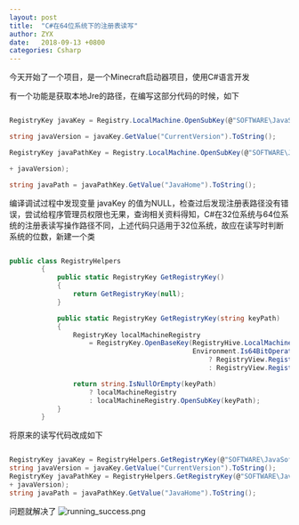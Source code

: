 ```yaml
---
layout: post
title:  "C#在64位系统下的注册表读写"
author: ZYX
date:   2018-09-13 +0800
categories: Csharp
---
```


今天开始了一个项目，是一个Minecraft启动器项目，使用C#语言开发

有一个功能是获取本地Jre的路径，在编写这部分代码的时候，如下

```csharp

RegistryKey javaKey = Registry.LocalMachine.OpenSubKey(@"SOFTWARE\JavaSoft\Java Runtime Environment");

string javaVersion = javaKey.GetValue("CurrentVersion").ToString();

RegistryKey javaPathKey = Registry.LocalMachine.OpenSubKey(@"SOFTWARE\JavaSoft\Java Runtime Environment\"

+ javaVersion);

string javaPath = javaPathKey.GetValue("JavaHome").ToString();

```

编译调试过程中发现变量 javaKey 的值为NULL，检查过后发现注册表路径没有错误，尝试给程序管理员权限也无果，查询相关资料得知，C#在32位系统与64位系统的注册表读写操作路径不同，上述代码只适用于32位系统，故应在读写时判断系统的位数，新建一个类

```csharp

public class RegistryHelpers
        {
            public static RegistryKey GetRegistryKey()
            {
                return GetRegistryKey(null);
            }

            public static RegistryKey GetRegistryKey(string keyPath)
            {
                RegistryKey localMachineRegistry
                    = RegistryKey.OpenBaseKey(RegistryHive.LocalMachine,
                                              Environment.Is64BitOperatingSystem
                                                  ? RegistryView.Registry64
                                                  : RegistryView.Registry32);

                return string.IsNullOrEmpty(keyPath)
                    ? localMachineRegistry
                    : localMachineRegistry.OpenSubKey(keyPath);
            }
        }

```

将原来的读写代码改成如下

```csharp

RegistryKey javaKey = RegistryHelpers.GetRegistryKey(@"SOFTWARE\JavaSoft\Java Runtime Environment");
string javaVersion = javaKey.GetValue("CurrentVersion").ToString();
RegistryKey javaPathKey = RegistryHelpers.GetRegistryKey(@"SOFTWARE\JavaSoft\Java Runtime Environment\"
+ javaVersion);
string javaPath = javaPathKey.GetValue("JavaHome").ToString();

```

问题就解决了
![running_success.png](https://upload-images.jianshu.io/upload_images/6539448-e3f9e39fd92f829f.png?imageMogr2/auto-orient/strip%7CimageView2/2/w/1240)